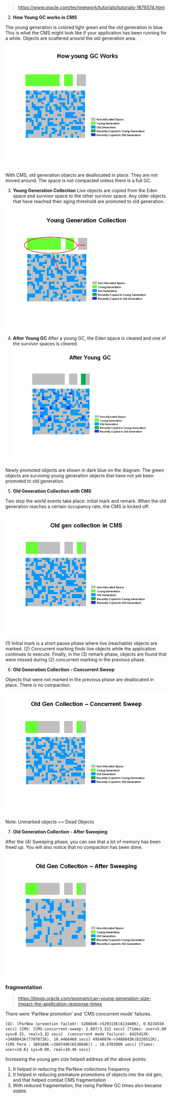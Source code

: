 

> https://www.oracle.com/technetwork/tutorials/tutorials-1876574.html


2. **How Young GC works in CMS**

The young generation is colored light green and the old generation in blue. This is what the CMS might look like if your application has been running for a while. Objects are scattered around the old generation area.

![](gc-cms.assets/2021-09-24-19-01-31.png)

With CMS, old generation objects are deallocated in place. They are not moved around. The space is not compacted unless there is a full GC.

3. **Young Generation Collection**
Live objects are copied from the Eden space and survivor space to the other survivor space. Any older objects that have reached their aging threshold are promoted to old generation.

![](gc-cms.assets/2021-09-24-19-03-28.png)


4. **After Young GC**
After a young GC, the Eden space is cleared and one of the survivor spaces is cleared.
![](gc-cms.assets/2021-09-24-19-04-08.png)

Newly promoted objects are shown in dark blue on the diagram. The green objects are surviving young generation objects that have not yet been promoted to old generation.


5. **Old Generation Collection with CMS**

Two stop the world events take place: initial mark and remark. When the old generation reaches a certain occupancy rate, the CMS is kicked off.

![](gc-cms.assets/2021-09-24-19-06-55.png)

(1) Initial mark is a short pause phase where live (reachable) objects are marked. 
(2) Concurrent marking finds live objects while the application continues to execute. Finally, in the 
(3) remark phase, objects are found that were missed during (2) concurrent marking in the previous phase.


6. **Old Generation Collection - Concurrent Sweep**

Objects that were not marked in the previous phase are deallocated in place. There is no compaction.

![](gc-cms.assets/2021-09-24-19-08-47.png)

Note: Unmarked objects == Dead Objects

7. **Old Generation Collection - After Sweeping**

After the (4) Sweeping phase, you can see that a lot of memory has been freed up. You will also notice that no compaction has been done.

![](gc-cms.assets/2021-09-24-19-10-28.png)


### fragmentation 

> https://blogs.oracle.com/poonam/can-young-generation-size-impact-the-application-response-times

There were ‘ParNew promotion’ and ‘CMS concurrent mode’ failures.

```
[GC: [ParNew (promotion failed): 528684K->529315K(613440K), 0.0234550 secs] [CMS: [CMS-concurrent-sweep: 2.807/3.322 secs] [Times: user=5.09 sys=0.15, real=3.32 secs]  (concurrent mode failure): 4425412K->3488043K(7707072K), 10.4466460 secs] 4954097K->3488043K(8320512K), [CMS Perm : 389189K->388749K(653084K)] , 10.4703900 secs] [Times: user=10.61 sys=0.00, real=10.46 secs]
```

Increasing the young gen size helped address all the above points:

1.  It helped in reducing the ParNew collections frequency
2.  It helped in reducing premature promotions of objects into the old gen, and that helped combat CMS fragmentation
3.  With reduced fragmentation, the rising ParNew GC times also became stable.


